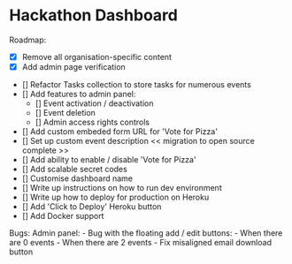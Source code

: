 # Hackathon Dashboard

Roadmap:
- [X] Remove all organisation-specific content
- [X] Add admin page verification
- [] Refactor Tasks collection to store tasks for numerous events
- [] Add features to admin panel:
    - [] Event activation / deactivation
    - [] Event deletion
    - [] Admin access rights controls
- [] Add custom embeded form URL for 'Vote for Pizza'
- [] Set up custom event description
<< migration to open source complete >>
- [] Add ability to enable / disable 'Vote for Pizza'
- [] Add scalable secret codes
- [] Customise dashboard name   
- [] Write up instructions on how to run dev environment
- [] Write up how to deploy for production on Heroku
- [] Add 'Click to Deploy' Heroku button
- [] Add Docker support

Bugs:
    Admin panel:
    - Bug with the floating add / edit buttons:
        - When there are 0 events
        - When there are 2 events
    - Fix misaligned email download button